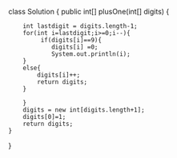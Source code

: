 class Solution {
    public int[] plusOne(int[] digits) {
        
        int lastdigit = digits.length-1;
        for(int i=lastdigit;i>=0;i--){
             if(digits[i]==9){
                digits[i] =0;
                System.out.println(i);
        }
        else{
            digits[i]++;
            return digits;
        }
        
        }
        digits = new int[digits.length+1];
        digits[0]=1;
        return digits;
    }
}
